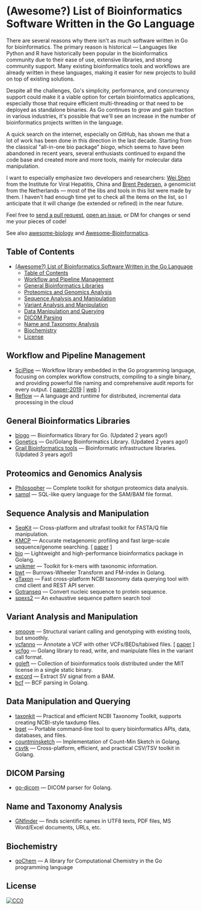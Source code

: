 # (Awesome?) List of Bioinformatics Software Written in the Go Language

There are several reasons why there isn't as much software written in Go for bioinformatics. The primary reason is historical —
Languages like Python and R have historically been popular in the bioinformatics community due to their ease of use,
extensive libraries, and strong community support.
Many existing bioinformatics tools and workflows are already written in these languages,
making it easier for new projects to build on top of existing solutions.

Despite all the challenges, Go's simplicity, performance, and concurrency support could make it
a viable option for certain bioinformatics applications, especially those that require efficient multi-threading
or that need to be deployed as standalone binaries. As Go continues to grow and gain traction in various industries,
it's possible that we'll see an increase in the number of bioinformatics projects written in the language.

A quick search on the internet, especially on GitHub, has shown me that a lot of work has been done in this direction in the last decade.
Starting from the classical "all-in-one bio package" _biogo_, which seems to have been abandoned in recent years, several enthusiasts continued to
expand the code base and created more and more tools, mainly for molecular data manipulation.

I want to especially emphasize two developers and researchers: [Wei Shen](http://shenwei.me) from the Institute for Viral Hepatitis, China and
[Brent Pedersen](https://github.com/brentp), a genomicist from the Netherlands — most of the libs and tools in this list were made by them.
I haven't had enough time yet to check all the items on the list, so I anticipate that it will change (be extended or refined) in the near future.

Feel free to [send a pull request](https://github.com/dissipative/awesome-bio-go/compare), [open an
issue](https://github.com/dissipative/awesome-bio-go/issues/new), or DM for changes or send me your pieces of code!

See also [awesome-biology](https://github.com/raivivek/awesome-biology) and [Awesome-Bioinformatics](https://github.com/danielecook/Awesome-Bioinformatics).

## Table of Contents

- [(Awesome?) List of Bioinformatics Software Written in the Go Language](#awesome-list-of-bioinformatics-software-written-in-the-go-language)
  - [Table of Contents](#table-of-contents)
  - [Workflow and Pipeline Management](#workflow-and-pipeline-management)
  - [General Bioinformatics Libraries](#general-bioinformatics-libraries)
  - [Proteomics and Genomics Analysis](#proteomics-and-genomics-analysis)
  - [Sequence Analysis and Manipulation](#sequence-analysis-and-manipulation)
  - [Variant Analysis and Manipulation](#variant-analysis-and-manipulation)
  - [Data Manipulation and Querying](#data-manipulation-and-querying)
  - [DICOM Parsing](#dicom-parsing)
  - [Name and Taxonomy Analysis](#name-and-taxonomy-analysis)
  - [Biochemistry](#biochemistry)
  - [License](#license)

## Workflow and Pipeline Management

- [SciPipe](https://github.com/scipipe/scipipe) — Workflow library embedded in the Go programming language, focusing on complex workflow constructs, compiling to a single binary, and providing powerful file naming and comprehensive audit reports for every output. [ [paper-2019](https://pubmed.ncbi.nlm.nih.gov/31029061/) | [web](https://scipipe.org/) ]
- [Reflow](https://github.com/grailbio/reflow) — A language and runtime for distributed, incremental data processing in the cloud

## General Bioinformatics Libraries

- [bíogo](https://github.com/biogo/biogo) — Bioinformatics library for Go. (Updated 2 years ago!)
- [Gonetics](https://github.com/pbenner/gonetics) — Go/Golang Bioinformatics Library. (Updated 2 years ago!)
- [Grail Bioinformatics tools](https://github.com/grailbio/bio) — Bioinformatic infrastructure libraries. (Updated 3 years ago!)

## Proteomics and Genomics Analysis

- [Philosopher](https://github.com/Nesvilab/philosopher) — Complete toolkit for shotgun proteomics data analysis.
- [samql](https://github.com/maragkakislab/samql) — SQL-like query language for the SAM/BAM file format.

## Sequence Analysis and Manipulation

- [SeqKit](https://github.com/shenwei356/seqkit) — Cross-platform and ultrafast toolkit for FASTA/Q file manipulation.
- [KMCP](https://github.com/shenwei356/kmcp) — Accurate metagenomic profiling and fast large-scale sequence/genome searching. [ [paper](https://doi.org/10.1093/bioinformatics/btac845) ]
- [bio](https://github.com/shenwei356/bio) — Lightweight and high-performance bioinformatics package in Golang.
- [unikmer](https://github.com/shenwei356/unikmer) — Toolkit for k-mers with taxonomic information.
- [bwt](https://github.com/shenwei356/bwt) — Burrows-Wheeler Transform and FM-index in Golang.
- [gTaxon](https://github.com/shenwei356/gtaxon) — Fast cross-platform NCBI taxonomy data querying tool with cmd client and REST API server.
- [Gotranseq](https://github.com/feliixx/gotranseq) — Convert nucleic sequence to protein sequence.
- [spexs2](https://github.com/egonelbre/spexs2) — An exhaustive sequence pattern search tool

## Variant Analysis and Manipulation

- [smoove](https://github.com/brentp/smoove) — Structural variant calling and genotyping with existing tools, but smoothly.
- [vcfanno](https://github.com/brentp/vcfanno) — Annotate a VCF with other VCFs/BEDs/tabixed files. [ [paper](https://genomebiology.biomedcentral.com/articles/10.1186/s13059-016-0973-5) ]
- [vcfgo](https://github.com/brentp/vcfgo) — Golang library to read, write, and manipulate files in the variant call format.
- [goleft](https://github.com/brentp/goleft) — Collection of bioinformatics tools distributed under the MIT license in a single static binary.
- [excord](https://github.com/brentp/excord) — Extract SV signal from a BAM.
- [bcf](https://github.com/brentp/bcf) — BCF parsing in Golang.

## Data Manipulation and Querying

- [taxonkit](https://github.com/shenwei356/taxonkit) — Practical and efficient NCBI Taxonomy Toolkit, supports creating NCBI-style taxdump files.
- [bget](https://github.com/shenwei356/bget) — Portable command-line tool to query bioinformatics APIs, data, databases, and files.
- [countminsketch](https://github.com/shenwei356/countminsketch) — Implementation of Count-Min Sketch in Golang.
- [csvtk](https://github.com/shenwei356/csvtk) — Cross-platform, efficient, and practical CSV/TSV toolkit in Golang.

## DICOM Parsing

- [go-dicom](https://github.com/grailbio/go-dicom) — DICOM parser for Golang.

## Name and Taxonomy Analysis

- [GNfinder](https://github.com/gnames/gnfinder) — finds scientific names in UTF8 texts, PDF files, MS Word/Excel documents, URLs, etc.

## Biochemistry

- [goChem](https://github.com/rmera/gochem) — A library for Computational Chemistry in the Go programming language

## License

[![CC0](https://mirrors.creativecommons.org/presskit/buttons/88x31/svg/cc-zero.svg)](https://creativecommons.org/publicdomain/zero/1.0)
